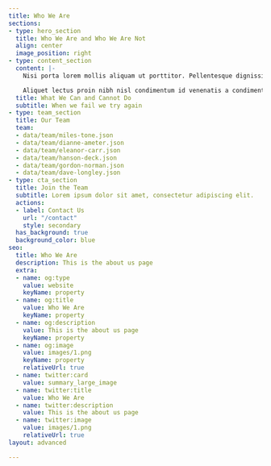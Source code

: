 ```yaml
---
title: Who We Are
sections:
- type: hero_section
  title: Who We Are and Who We Are Not
  align: center
  image_position: right
- type: content_section
  content: |-
    Nisi porta lorem mollis aliquam ut porttitor. Pellentesque dignissim enim sit amet venenatis urna cursus eget nunc. Dui nunc mattis enim ut tellus. Eu sem integer vitae justo eget magna fermentum. Habitant morbi tristique senectus et netus et malesuada fames. Ipsum dolor sit amet consectetur adipiscing elit pellentesque habitant.

    Aliquet lectus proin nibh nisl condimentum id venenatis a condimentum. Ac felis donec et odio pellentesque. Sem nulla pharetra diam sit amet. Egestas tellus rutrum tellus pellentesque eu. Auctor augue mauris augue neque. Lectus arcu bibendum at varius vel pharetra. Enim sed faucibus turpis in eu mi bibendum neque egestas.
  title: What We Can and Cannot Do
  subtitle: When we fail we try again
- type: team_section
  title: Our Team
  team:
  - data/team/miles-tone.json
  - data/team/dianne-ameter.json
  - data/team/eleanor-carr.json
  - data/team/hanson-deck.json
  - data/team/gordon-norman.json
  - data/team/dave-longley.json
- type: cta_section
  title: Join the Team
  subtitle: Lorem ipsum dolor sit amet, consectetur adipiscing elit.
  actions:
  - label: Contact Us
    url: "/contact"
    style: secondary
  has_background: true
  background_color: blue
seo:
  title: Who We Are
  description: This is the about us page
  extra:
  - name: og:type
    value: website
    keyName: property
  - name: og:title
    value: Who We Are
    keyName: property
  - name: og:description
    value: This is the about us page
    keyName: property
  - name: og:image
    value: images/1.png
    keyName: property
    relativeUrl: true
  - name: twitter:card
    value: summary_large_image
  - name: twitter:title
    value: Who We Are
  - name: twitter:description
    value: This is the about us page
  - name: twitter:image
    value: images/1.png
    relativeUrl: true
layout: advanced

---
```

